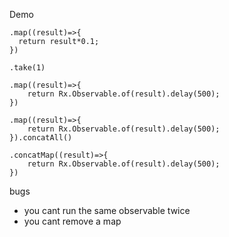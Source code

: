 Demo

```
.map((result)=>{
  return result*0.1;
})
```

```
.take(1)
```

```
.map((result)=>{
    return Rx.Observable.of(result).delay(500);
})
```

```
.map((result)=>{
    return Rx.Observable.of(result).delay(500);
}).concatAll()
```

```
.concatMap((result)=>{
    return Rx.Observable.of(result).delay(500);
})
```




bugs
- you cant run the same observable twice
- you cant remove a map
